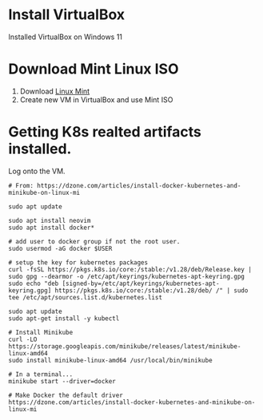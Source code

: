 # Install VirtualBox
Installed VirtualBox on Windows 11

# Download Mint Linux ISO
1. Download [Linux Mint](https://linuxmint.com/edition.php?id=316)
2. Create new VM in VirtualBox and use Mint ISO



# Getting K8s realted artifacts installed.
Log onto the VM.

```shell
# From: https://dzone.com/articles/install-docker-kubernetes-and-minikube-on-linux-mi

sudo apt update

sudo apt install neovim
sudo apt install docker*

# add user to docker group if not the root user.
sudo usermod -aG docker $USER

# setup the key for kubernetes packages
curl -fsSL https://pkgs.k8s.io/core:/stable:/v1.28/deb/Release.key | sudo gpg --dearmor -o /etc/apt/keyrings/kubernetes-apt-keyring.gpg
sudo echo "deb [signed-by=/etc/apt/keyrings/kubernetes-apt-keyring.gpg] https://pkgs.k8s.io/core:/stable:/v1.28/deb/ /" | sudo tee /etc/apt/sources.list.d/kubernetes.list

sudo apt update
sudo apt-get install -y kubectl

# Install Minikube
curl -LO https://storage.googleapis.com/minikube/releases/latest/minikube-linux-amd64
sudo install minikube-linux-amd64 /usr/local/bin/minikube

# In a terminal...
minikube start --driver=docker

# Make Docker the default driver
https://dzone.com/articles/install-docker-kubernetes-and-minikube-on-linux-mi

```
